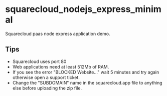 # squarecloud_nodejs_express_minimal
Squarecloud paas node express application demo.

## Tips
* Squarecloud uses port 80
* Web applications need at least 512Mb of RAM.
*  If you see the error "BLOCKED Website..." wait 5 minutes and try again otherwise open a support ticket.
* Change the "SUBDOMAIN" name in the squarecloud.app file to anything else before uploading the zip file.
